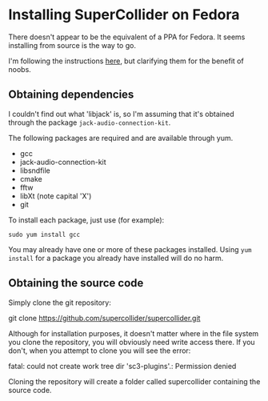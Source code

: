 # Installing SuperCollider on Fedora

There doesn't appear to be the equivalent of a PPA for Fedora. It seems installing from source is the way to go.

I'm following the instructions [here](https://github.com/supercollider/supercollider/blob/master/README_LINUX.md), but clarifying them for the benefit of noobs.

## Obtaining dependencies

I couldn't find out what 'libjack' is, so I'm assuming that it's obtained through the package `jack-audio-connection-kit`.

The following packages are required and are available through yum.

* gcc
* jack-audio-connection-kit
* libsndfile
* cmake
* fftw
* libXt (note capital 'X')
* git

To install each package, just use (for example):

    sudo yum install gcc

You may already have one or more of these packages installed. Using `yum install` for a package you already have installed will do no harm.

## Obtaining the source code

Simply clone the git repository:

git clone https://github.com/supercollider/supercollider.git

Although for installation purposes, it doesn't matter where in the file system you clone the repository, you will obviously need write access there. If you don't, when you attempt to clone you will see the error:

fatal: could not create work tree dir 'sc3-plugins'.: Permission denied

Cloning the repository will create a folder called supercollider containing the source code.